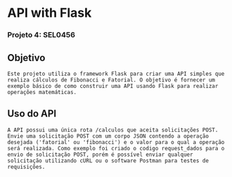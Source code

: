 # API with Flask
### Projeto 4: SEL0456

## Objetivo
    Este projeto utiliza o framework Flask para criar uma API simples que realiza cálculos de Fibonacci e Fatorial. O objetivo é fornecer um exemplo básico de como construir uma API usando Flask para realizar operações matemáticas.

## Uso do API 
    A API possui uma única rota /calculos que aceita solicitações POST. Envie uma solicitação POST com um corpo JSON contendo a operação desejada ('fatorial' ou 'fibonacci') e o valor para o qual a operação será realizada. Como exemplo foi criado o codigo request_dados para o envio de solicitação POST, porém é possível enviar qualquer solicitação utilizando cURL ou o software Postman para testes de requisições. 
